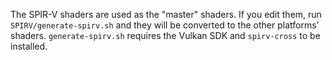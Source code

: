 The SPIR-V shaders are used as the "master" shaders.
If you edit them, run `SPIRV/generate-spirv.sh` and they will be converted to the other platforms' shaders.
`generate-spirv.sh` requires the Vulkan SDK and `spirv-cross` to be installed.